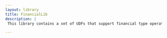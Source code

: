 ```yaml
---
layout: library
title: FinancialLib
description: |
 This library contains a set of UDFs that support financial type operations, including things like loan and interest calculations.

---
```


